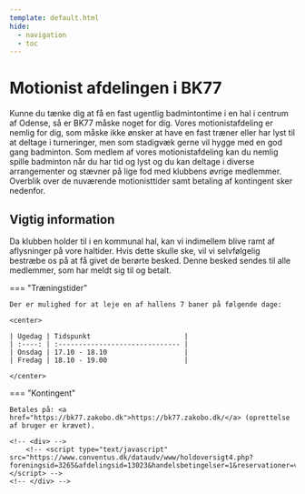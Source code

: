 ```yaml
---
template: default.html
hide:
  - navigation
  - toc
---
```


# Motionist afdelingen i BK77

Kunne du tænke dig at få en fast ugentlig badmintontime i en hal i centrum af Odense, så er BK77 måske noget for dig. Vores motionistafdeling er nemlig for dig, som måske ikke ønsker at have en fast træner eller har lyst til at deltage i turneringer, men som stadigvæk gerne vil hygge med en god gang badminton.
Som medlem af vores motionistafdeling kan du nemlig spille badminton når du har tid og lyst og du kan deltage i diverse arrangementer og stævner på lige fod med klubbens øvrige medlemmer. Overblik over de nuværende motionisttider samt betaling af kontingent sker nedenfor.

## Vigtig information

Da klubben holder til i en kommunal hal, kan vi indimellem blive ramt af aflysninger på vore haltider. Hvis dette skulle ske, vil vi selvfølgelig bestræbe os på at få givet de berørte besked. Denne besked sendes til alle medlemmer, som har meldt sig til og betalt.

=== "Træningstider"

    Der er mulighed for at leje en af hallens 7 baner på følgende dage:

    <center>

    | Ugedag | Tidspunkt                       |
    | :----: | :------------------------------ |
    | Onsdag | 17.10 - 18.10                   |
    | Fredag | 18.10 - 19.00                   |

    </center>

=== "Kontingent"

    Betales på: <a href="https://bk77.zakobo.dk">https://bk77.zakobo.dk/</a> (oprettelse af bruger er krævet).

    <!-- <div> -->
        <!-- <script type="text/javascript" src="https://www.conventus.dk/dataudv/www/holdoversigt4.php?foreningsid=3265&afdelingsid=13023&handelsbetingelser=1&reservationer=vis&skjul_nyt_medlem=0&skjul_allerede_medlem=0&kolone1_width=50&kolone2_width=50&min_height=250"></script> -->
    <!-- </div> -->

